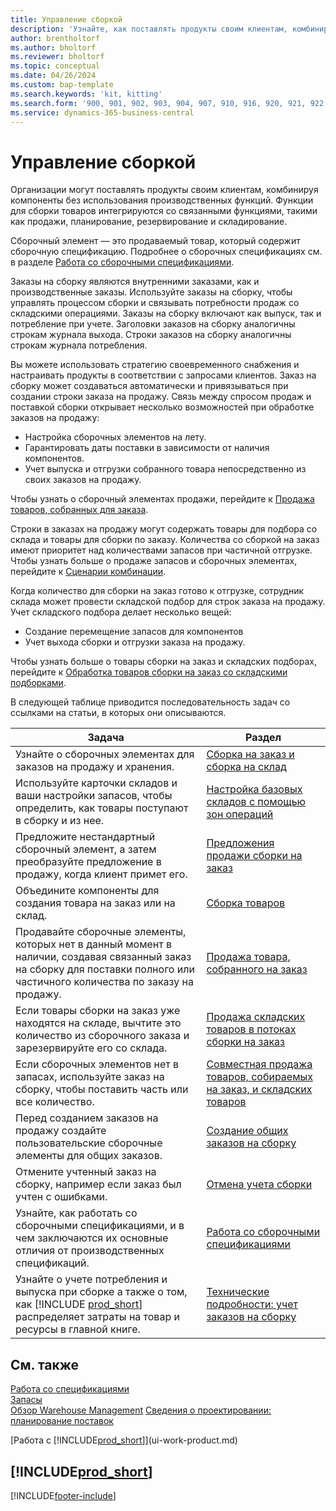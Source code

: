```yaml
---
title: Управление сборкой
description: 'Узнайте, как поставлять продукты своим клиентам, комбинируя компоненты в простых процессах без использования производственных функций.'
author: brentholtorf
ms.author: bholtorf
ms.reviewer: bholtorf
ms.topic: conceptual
ms.date: 04/26/2024
ms.custom: bap-template
ms.search.keywords: 'kit, kitting'
ms.search.form: '900, 901, 902, 903, 904, 907, 910, 916, 920, 921, 922, 923, 940, 941, 942, 930, 931, 932, 914, 915, 905'
ms.service: dynamics-365-business-central
---
```

# <a name="assembly-management"></a>Управление сборкой

Организации могут поставлять продукты своим клиентам, комбинируя компоненты без использования производственных функций. Функции для сборки товаров интегрируются со связанными функциями, такими как продажи, планирование, резервирование и складирование.  

Сборочный элемент — это продаваемый товар, который содержит сборочную спецификацию. Подробнее о сборочных спецификациях см. в разделе [Работа со сборочными спецификациями](assembly-how-work-assembly-boms.md).

Заказы на сборку являются внутренними заказами, как и производственные заказы. Используйте заказы на сборку, чтобы управлять процессом сборки и связывать потребности продаж со складскими операциями. Заказы на сборку включают как выпуск, так и потребление при учете. Заголовки заказов на сборку аналогичны строкам журнала выхода. Строки заказов на сборку аналогичны строкам журнала потребления.  

Вы можете использовать стратегию своевременного снабжения и настраивать продукты в соответствии с запросами клиентов. Заказ на сборку может создаваться автоматически и привязываться при создании строки заказа на продажу. Связь между спросом продаж и поставкой сборки открывает несколько возможностей при обработке заказов на продажу:

* Настройка сборочных элементов на лету.
* Гарантировать даты поставки в зависимости от наличия компонентов.
* Учет выпуска и отгрузки собранного товара непосредственно из своих заказов на продажу.

Чтобы узнать о сборочный элементах продажи, перейдите к [Продажа товаров, собранных для заказа](assembly-how-to-sell-items-assembled-to-order.md).  

Строки в заказах на продажу могут содержать товары для подбора со склада и товары для сборки по заказу. Количества со сборкой на заказ имеют приоритет над количествами запасов при частичной отгрузке. Чтобы узнать больше о продаже запасов и сборочных элементах, перейдите к [Сценарии комбинации](assembly-assemble-to-order-or-assemble-to-stock.md#combination-scenarios).  

Когда количество для сборки на заказ готово к отгрузке, сотрудник склада может провести складской подбор для строк заказа на продажу. Учет складского подбора делает несколько вещей:

* Создание перемещение запасов для компонентов
* Учет выхода сборки и отгрузки заказа на продажу.

Чтобы узнать больше о товары сборки на заказ и складских подборах, перейдите к [Обработка товаров сборки на заказ со складскими подборками](warehouse-how-to-pick-items-with-inventory-picks.md#handling-assemble-to-order-items-with-inventory-picks).

В следующей таблице приводится последовательность задач со ссылками на статьи, в которых они описываются.

|**Задача**|**Раздел**|  
|------------|-------------|  
|Узнайте о сборочных элементах для заказов на продажу и хранения.|[Сборка на заказ и сборка на склад](assembly-assemble-to-order-or-assemble-to-stock.md)|
|Используйте карточки складов и ваши настройки запасов, чтобы определить, как товары поступают в сборку и из нее.|[Настройка базовых складов с помощью зон операций](warehouse-how-to-set-up-basic-warehouses-with-operations-areas.md)|
|Предложите нестандартный сборочный элемент, а затем преобразуйте предложение в продажу, когда клиент примет его.|[Предложения продажи сборки на заказ](assembly-how-to-quote-an-assemble-to-order-sale.md)|
|Объедините компоненты для создания товара на заказ или на склад.|[Сборка товаров](assembly-how-to-assemble-items.md)|  
|Продавайте сборочные элементы, которых нет в данный момент в наличии, создавая связанный заказ на сборку для поставки полного или частичного количества по заказу на продажу.|[Продажа товара, собранного на заказ](assembly-how-to-sell-items-assembled-to-order.md)|
|Если товары сборки на заказ уже находятся на складе, вычтите это количество из сборочного заказа и зарезервируйте его со склада.|[Продажа складских товаров в потоках сборки на заказ](assembly-how-to-sell-inventory-items-in-assemble-to-order-flows.md)|  
|Если сборочных элементов нет в запасах, используйте заказ на сборку, чтобы поставить часть или все количество.|[Совместная продажа товаров, собираемых на заказ, и складских товаров](assembly-how-to-sell-assemble-to-order-items-and-inventory-items-together.md)|
|Перед созданием заказов на продажу создайте пользовательские сборочные элементы для общих заказов.|[Создание общих заказов на сборку](assembly-how-to-create-blanket-assembly-orders.md)|
|Отмените учтенный заказ на сборку, например если заказ был учтен с ошибками.|[Отмена учета сборки](assembly-how-to-undo-assembly-posting.md)|
|Узнайте, как работать со сборочными спецификациями, и в чем заключаются их основные отличия от производственных спецификаций.|[Работа со сборочными спецификациями](assembly-how-work-assembly-boms.md)|
|Узнайте о учете потребления и выпуска при сборке а также о том, как [!INCLUDE [prod_short](includes/prod_short.md)] распределяет затраты на товар и ресурсы в главной книге.|[Технические подробности: учет заказов на сборку](design-details-assembly-order-posting.md)|  

## <a name="see-also"></a>См. также

[Работа со спецификациями](inventory-how-work-BOMs.md)  
[Запасы](inventory-manage-inventory.md)  
[Обзор Warehouse Management](design-details-warehouse-management.md)
[Сведения о проектировании: планирование поставок](design-details-supply-planning.md)  
<!-- [Walkthrough: Planning Supplies Manually](walkthrough-planning-supplies-manually.md)   -->
<!-- [Walkthrough: Selling, Assembling, and Shipping Kits](walkthrough-selling-assembling-and-shipping-kits.md)   -->
[Работа с [!INCLUDE[prod_short](includes/prod_short.md)]](ui-work-product.md)  

## [!INCLUDE[prod_short](includes/free_trial_md.md)]  

[!INCLUDE[footer-include](includes/footer-banner.md)]
